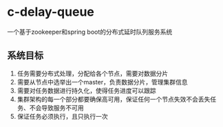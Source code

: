 # c-delay-queue
一个基于zookeeper和spring boot的分布式延时队列服务系统

## 系统目标
1. 任务需要分布式处理，分配给各个节点，需要对数据分片
2. 需要从节点中选举出一个master，负责数据分片，管理集群信息
3. 需要对任务数据进行持久化，使得任务进度可以跟踪
4. 集群架构的每一个部分都要确保高可用，保证任何一个节点失效不会丢失任务、不会导致服务不可用
5. 保证任务必须执行，且只执行一次

